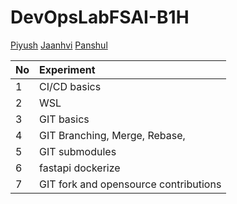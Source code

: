 # DevOpsLabFSAI-B1H
[Piyush](./500109921/)
[Jaanhvi](./500101756/)
[Panshul](./500105400/)



|No|Experiment|
|:----|:----|
|1| CI/CD basics|
|2| WSL |
|3| GIT basics|
|4| GIT Branching, Merge, Rebase,|
|5| GIT submodules |
|6| fastapi dockerize |
|7| GIT fork and opensource contributions|
